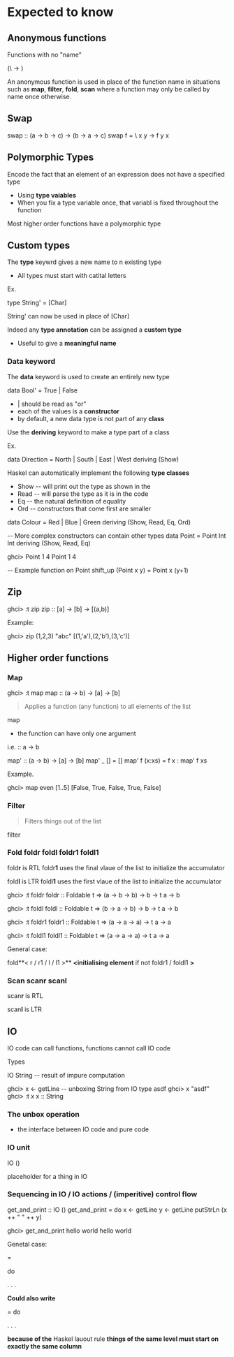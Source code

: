 Expected to know
================

  

Anonymous functions
-------------------

Functions with no "name"

(\\ **<arguments>** -> **<function body>**)

An anonymous function is used in place of the function name in situations such as **map**, **filter**, **fold**, **scan** where a function may only be called by name once otherwise.

  

Swap
----

swap :: (a -> b -> c) -> (b -> a -> c)
swap f = \\ x y -> f y x

  

Polymorphic Types
-----------------

Encode the fact that an element of an expression does not have a specified type

*   Using **type vaiables**
*   When you fix a type variable once, that variabl is fixed throughout the function

Most higher order functions have a polymorphic type

  

Custom types
------------

The **type** keywrd gives a new name to n existing type

*   All types must start with catital letters

Ex.

type String' = \[Char\]

String' can now be used in place of \[Char\]

  

Indeed any **type annotation** can be assigned a **custom type**

*   Useful to give a **meaningful name**

### Data keyword

The **data** keyword is used to create an entirely new type

data Bool' \= True | False

*   | should be read as "or"
*   each of the values is a **constructor**
*   by default, a new data type is not part of any **class**

Use the **deriving** keyword to make a type part of a class

Ex.

data Direction = North | South | East | West deriving (Show)

Haskel can automatically implement the following **type classes**

*   Show -- will print out the type as shown in the
*   Read -- will parse the type as it is in the code
*   Eq -- the natural definition of equality
*   Ord -- constructors that come first are smaller

data Colour = Red | Blue | Green deriving (Show, Read, Eq, Ord)

\-- More complex constructors can contain other types
data Point = Point Int Int deriving (Show, Read, Eq)

ghci> Point 1 4
Point 1 4

\-- Example function on Point 
shift\_up (Point x y) = Point x (y+1)﻿

  

﻿Zip
----

ghci> :t zip
zip :: \[a\] -> \[b\] -> \[(a,b)\]

Example:

ghci\> zip (1,2,3) "abc" \[(1,'a'),(2,'b'),(3,'c')\] 

  

Higher order functions
----------------------

### Map

ghci> :t map
map :: (a -> b) -> \[a\] -> \[b\]

> Applies a function (any function) to all elements of the list

map <function> <list>

*   the function can have only one argument

i.e. **<function>** :: a -> b

map' :: (a -> b) -> \[a\] -> \[b\]
map' \_ \[\]     = \[\]
map' f (x:xs) = f  x : map' f xs

Example.

ghci> map even \[1..5\]
\[False, True, False, True, False\]﻿

  

### Filter

> Filters things out of the list

filter <boolean test> <list>

  

### Fold foldr foldl foldr1 foldl1

fold**r** is RTL foldr**1** uses the final vlaue of the list to initialize the accumulator

fold**l** is LTR foldl**1** uses the first vlaue of the list to initialize the accumulator

ghci> :t foldr
foldr :: Foldable t => (a -> b -> b) -> b -> t a -> b

ghci> :t foldl
foldl :: Foldable t => (b -> a -> b) -> b -> t a -> b

ghci> :t foldr1
foldr1 :: Foldable t => (a -> a -> a) -> t a -> a

ghci> :t foldl1
foldl1 :: Foldable t => (a -> a -> a) -> t a -> a

General case:

fold**< r / r1 / l / l1 >** **<function>** **<initialising element** if not foldr1 / foldl1 **\> <list>**

  

### Scan scanr scanl

scan**r** is RTL

scan**l** is LTR

  

IO
--

IO code can call functions, functions cannot call IO code

Types

IO String -- result of impure computation

ghci> x <- getLine  -- unboxing String from IO type
asdf
ghci> x
"asdf"
ghci> :t x
x :: String

### The unbox operation

*   the interface between IO code and pure code

### IO unit

IO ()

placeholder for a thing in IO

### Sequencing in IO / IO actions / (imperitive) control flow

get\_and\_print :: IO ()
get\_and\_print = 
 do
  x <- getLine
  y <- getLine
  putStrLn (x ++ " " ++ y) 

  

ghci> get\_and\_print
hello
world
hello world

Genetal case:

**<function name>** =

do

**<IO action>**

**<IO action>**

. . .

**Could also write**

**<function name>** = do **<IO action>**

**<IO action>**

. . .

**because of the** Haskel lauout rule **things of the same level must start on exactly the same column**